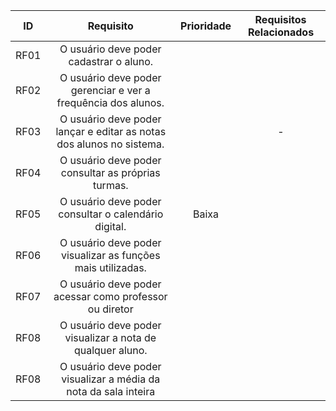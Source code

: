 | ID   |                                 Requisito                                                 | Prioridade | Requisitos Relacionados |
| :--: | :-----------------------------------------------------------------------:                 | :--------: | :---------: |
| RF01 |              O usuário deve poder cadastrar o aluno.                                      |            |             |
| RF02 |           O usuário deve poder gerenciar e ver a frequência dos alunos.                   |            |             |
| RF03 | O usuário deve poder lançar e editar as notas dos alunos no sistema.                      |            |     -       |
| RF04 |                 O usuário deve poder consultar as próprias turmas.                        |            |             |
| RF05 |        O usuário deve poder consultar o calendário digital.                               | Baixa            |             |
| RF06 |       O usuário deve poder visualizar as funções mais utilizadas.                         |            |             |
| RF07 |         O usuário deve poder acessar como professor ou diretor                            |            |             |
| RF08 |         O usuário deve poder visualizar a nota de qualquer aluno.                         |            |             |
| RF08 |         O usuário deve poder visualizar a média da nota da sala inteira                   |            |             |




<div style="text-align: center">
